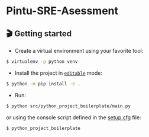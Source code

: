 # Pintu-SRE-Asessment
## 🎬 Getting started

- Create a virtual environment using your favorite tool:

```bash
$ virtualenv -p python venv
```

- Install the project in [`editable`](https://setuptools.pypa.io/en/latest/userguide/development_mode.html) mode:

```bash
$ python -m pip install -e .
```

- Run:

```bash
$ python src/python_project_boilerplate/main.py
```

or using the console script defined in the [setup.cfg](./setup.cfg) file:

```bash
$ python_project_boilerplate
```
